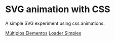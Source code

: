 # SVG animation with CSS

A simple SVG experiment using css animations.

[Múltiplos Elementos](http://willianjusten.com.br/svg-animation-css/)
[Loader Simples](http://willianjusten.com.br/svg-animation-css/loader.html)
